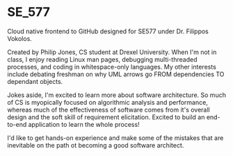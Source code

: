 # SE_577
Cloud native frontend to GitHub designed for SE577 under Dr. Filippos Vokolos.

Created by Philip Jones, CS student at Drexel University. When I'm not in class, I enjoy reading Linux man pages, debugging multi-threaded processes, and coding in whitespace-only languages. My other interests include debating freshman on why UML arrows go FROM dependencies TO dependant objects.

Jokes aside, I'm excited to learn more about software architecture. So much of CS is myopically focused on algorithmic analysis and performance, whereas much of the effectiveness of software comes from it's overall design and the soft skill of requirement elicitation. Excited to build an end-to-end application to learn the whole process!

I'd like to get hands-on experience and make some of the mistakes that are inevitable on the path ot becoming a good software architect.